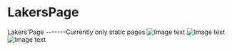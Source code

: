 # LakersPage
Lakers'Page  -------Currently only static pages
![Image text](LakersPage/preview/header.jpg)
![Image text](LakersPage/preview/header.jpg)
![Image text](LakersPage/preview/header.jpg)
